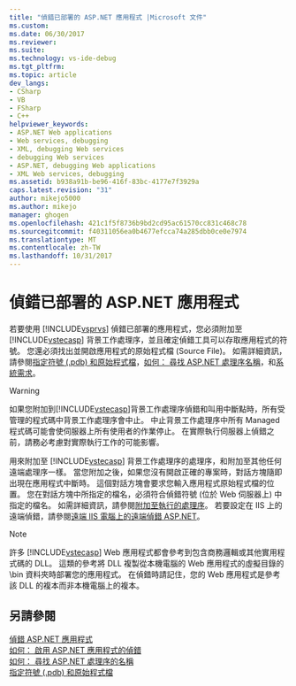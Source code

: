 ```yaml
---
title: "偵錯已部署的 ASP.NET 應用程式 |Microsoft 文件"
ms.custom: 
ms.date: 06/30/2017
ms.reviewer: 
ms.suite: 
ms.technology: vs-ide-debug
ms.tgt_pltfrm: 
ms.topic: article
dev_langs:
- CSharp
- VB
- FSharp
- C++
helpviewer_keywords:
- ASP.NET Web applications
- Web services, debugging
- XML, debugging Web services
- debugging Web services
- ASP.NET, debugging Web applications
- XML Web services, debugging
ms.assetid: b938a91b-be96-416f-83bc-4177e7f3929a
caps.latest.revision: "31"
author: mikejo5000
ms.author: mikejo
manager: ghogen
ms.openlocfilehash: 421c1f5f8736b9bd2cd95ac61570cc831c468c78
ms.sourcegitcommit: f40311056ea0b4677efcca74a285dbb0ce0e7974
ms.translationtype: MT
ms.contentlocale: zh-TW
ms.lasthandoff: 10/31/2017
---
```

# <a name="debugging-deployed-aspnet-applications"></a>偵錯已部署的 ASP.NET 應用程式
若要使用 [!INCLUDE[vsprvs](../code-quality/includes/vsprvs_md.md)] 偵錯已部署的應用程式，您必須附加至 [!INCLUDE[vstecasp](../code-quality/includes/vstecasp_md.md)] 背景工作處理序，並且確定偵錯工具可以存取應用程式的符號。 您還必須找出並開啟應用程式的原始程式檔 (Source File)。 如需詳細資訊，請參閱[指定符號 (.pdb) 和原始程式檔](../debugger/specify-symbol-dot-pdb-and-source-files-in-the-visual-studio-debugger.md)，[如何： 尋找 ASP.NET 處理序名稱](../debugger/how-to-find-the-name-of-the-aspnet-process.md)，和[系統需求](../debugger/aspnet-debugging-system-requirements.md)。  

> [!WARNING]
> 如果您附加到[!INCLUDE[vstecasp](../code-quality/includes/vstecasp_md.md)]背景工作處理序偵錯和叫用中斷點時，所有受管理的程式碼中背景工作處理序會中止。 中止背景工作處理序中所有 Managed 程式碼可能會使伺服器上所有使用者的作業停止。 在實際執行伺服器上偵錯之前，請務必考慮對實際執行工作的可能影響。 
  
用來附加至 [!INCLUDE[vstecasp](../code-quality/includes/vstecasp_md.md)] 背景工作處理序的處理序，和附加至其他任何遠端處理序一樣。 當您附加之後，如果您沒有開啟正確的專案時，對話方塊隨即出現在應用程式中斷時。 這個對話方塊會要求您輸入應用程式原始程式檔的位置。 您在對話方塊中所指定的檔名，必須符合偵錯符號 (位於 Web 伺服器上) 中指定的檔名。 如需詳細資訊，請參閱[附加至執行的處理序](../debugger/attach-to-running-processes-with-the-visual-studio-debugger.md)。 若要設定在 IIS 上的遠端偵錯，請參閱[遠端 IIS 電腦上的遠端偵錯 ASP.NET](../debugger/remote-debugging-aspnet-on-a-remote-iis-computer.md)。
 
> [!NOTE]
>  許多 [!INCLUDE[vstecasp](../code-quality/includes/vstecasp_md.md)] Web 應用程式都會參考到包含商務邏輯或其他實用程式碼的 DLL。 這類的參考將 DLL 複製從本機電腦的 Web 應用程式的虛擬目錄的 \bin 資料夾時部署您的應用程式。 在偵錯時請記住，您的 Web 應用程式是參考該 DLL 的複本而非本機電腦上的複本。 
  
## <a name="see-also"></a>另請參閱  
 [偵錯 ASP.NET 應用程式](../debugger/how-to-enable-debugging-for-aspnet-applications.md)   
 [如何： 啟用 ASP.NET 應用程式的偵錯](../debugger/how-to-enable-debugging-for-aspnet-applications.md)   
 [如何： 尋找 ASP.NET 處理序的名稱](../debugger/how-to-find-the-name-of-the-aspnet-process.md)   
 [指定符號 (.pdb) 和原始程式檔](../debugger/specify-symbol-dot-pdb-and-source-files-in-the-visual-studio-debugger.md)